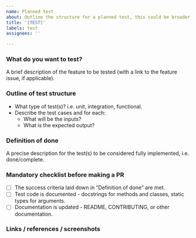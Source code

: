 ```yaml
---
name: Planned test
about: Outline the structure for a planned test, this could be broader system/integration tests or for tests for existing code.
title: '[TEST]'
labels: test
assignees: ''

---
```


### What do you want to test?
A brief description of the feature to be tested (with a link to the feature issue, if applicable).

### Outline of test structure
* What type of test(s)? i.e. unit, integration, functional.
* Describe the test cases and for each:
    * What will be the inputs?
    * What is the expected output?

### Definition of done
A precise description for the test(s) to be considered fully implemented, i.e. done/complete.

### Mandatory checklist before making a PR
* [ ] The success criteria laid down in “Definition of done” are met.
* [ ] Test code is documented - docstrings for methods and classes, static types for arguments.
* [ ] Documentation is updated - README, CONTRIBUTING, or other documentation.

<!-- Base checklist. Don’t hesitate to adapt it to your use-case. -->

### Links / references / screenshots

